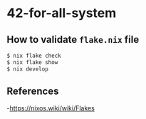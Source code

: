 # 42-for-all-system

## How to validate `flake.nix` file

``` bash
$ nix flake check
$ nix flake show
$ nix develop
```

## References

-<https://nixos.wiki/wiki/Flakes>
